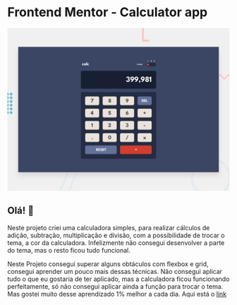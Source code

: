 # Frontend Mentor - Calculator app

![Design preview for the Calculator app coding challenge](./design/desktop-preview.jpg)

## Olá! 👋

Neste projeto criei uma calculadora simples, para realizar cálculos de adição, subtração, multiplicação e divisão, com a possibilidade de trocar o tema, a cor da calculadora. Infelizmente não consegui desenvolver a parte do tema, mas o resto ficou tudo funcional.

Neste Projeto consegui superar alguns obtáculos com flexbox e grid, consegui aprender um pouco mais dessas técnicas. Não consegui aplicar tudo o que eu gostaria de ter aplicado, mas a calculadora ficou funcionando perfeitamente, só não consegui aplicar ainda a função para trocar o tema.
Mas gostei muito desse aprendizado 1% melhor a cada dia.
Aqui está o [link](https://leandrocastilhogomes.github.io/calculator-app/)

